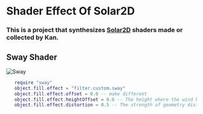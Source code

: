 # Shader Effect Of Solar2D
### This is a project that synthesizes [Solar2D](https://solar2d.com) shaders made or collected by Kan.

## Sway Shader
![Sway](https://i.imgur.com/gc6AeEqs.gif)


```Lua
   require "sway"
   object.fill.effect = "filter.custom.sway"
   object.fill.effect.offset = 0.0 -- make different
   object.fill.effect.heightOffset = 0.6 -- The height where the wind begins to move
   object.fill.effect.distortion = 0.5 -- The strength of geometry distortion.
```


